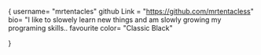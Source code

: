 {
    username= "mrtentacles"
    github Link = "https://github.com/mrtentacless"
    bio= "I like to slowely learn new things and am slowly growing my programing skills..
    favourite color= "Classic Black"
    
}
